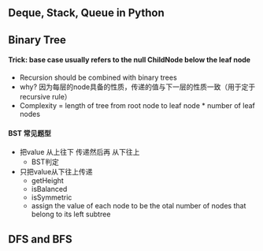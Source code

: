 ## Deque, Stack, Queue in Python


## Binary Tree
#### Trick: base case usually refers to the null ChildNode below the leaf node
- Recursion should be combined with binary trees
- why? 因为每层的node具备的性质，传递的值与下一层的性质一致（用于定于recursive rule）
- Complexity = length of tree from root node to leaf node * number of leaf nodes

#### BST 常见题型
- 把value  从上往下 传递然后再 从下往上
  - BST判定
- 只把value从下往上传递
  - getHeight
  - isBalanced
  - isSymmetric
  - assign the value of each node to be the otal number of nodes that belong to its left subtree
## DFS and BFS

